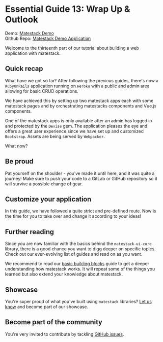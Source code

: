 # Essential Guide 13: Wrap Up & Outlook

Demo: [Matestack Demo](https://demo.matestack.io)<br>
Github Repo: [Matestack Demo Application](https://github.com/matestack/matestack-demo-application)

Welcome to the thirteenth part of our tutorial about building a web application with matestack.

## Quick recap

What have we got so far? After following the previous guides, there's now a `RubyOnRails` application running on `Heroku` with a public and admin area allowing for basic CRUD operations.

We have achieved this by setting up two matestack apps each with some matestack pages and by orchestrating matestacks components and Vue.js components.

One of the matestack apps is only available after an admin has logged in and protected by the `Devise` gem. The application pleases the eye and offers a great user experience since we have set up and customized `Bootstrap`. Assets are being served by `Webpacker`.

What now?

## Be proud

Pat yourself on the shoulder - you've made it until here, and it was quite a journey! Make sure to push your code to a GitLab or GitHub repository so it will survive a possible change of gear.

## Customize your application

In this guide, we have followed a quite strict and pre-defined route. Now is the time for you to take over and change it according to your ideas!

## Further reading

Since you are now familiar with the basics behind the `matestack-ui-core` library, there is a good chance you want to digg deeper on specific topics. Check out our ever-evolving list of guides and read on as you want.

We recommend to read our [basic building blocks](/docs/guides/200-basic_building_blocks/) guide to get a deeper understanding how matestack works. It will repeat some of the things you learned but also extend your knowledge about matestack.

## Showcase

You're super proud of what you've built using `matestack` libraries? [Let us know](mailto:jonas@matestack.io) and become part of our showcase.

## Become part of the community

You're very invited to contribute by tackling [GitHub issues](https://github.com/matestack/matestack-ui-core/issues).
